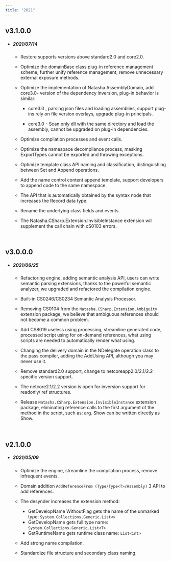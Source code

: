 ```yaml
---
title: "2021"
---  
```


## v3.1.0.0

 - ##### 2021/07/14

    - Restore supports versions above standard2.0 and core2.0.

    - Optimize the domainBase class plug-in reference management scheme, further unify reference management, remove unnecessary external exposure methods.

    - Optimize the implementation of Natasha AssemblyDomain, add core3.0- version of the dependency inversion, plug-in behavior is similar:

      - core3.0 , parsing json files and loading assemblies, support plug-ins rely on file version overlays, upgrade plug-in principals.

      - core3.0 - Scan only dll with the same directory and load the assembly, cannot be upgraded on plug-in dependencies.

    - Optimize compilation processes and event calls.

    - Optimize the namespace decompliance process, masking ExportTypes cannot be exported and throwing exceptions.

    - Optimize template class API naming and classification, distinguishing between Set and Append operations.

    - Add the name control content append template, support developers to append code to the same namespace.

    - The API that is automatically obtained by the syntax node that increases the Record data type.

    - Rename the underlying class fields and events.

    - The Natasha.CSharp.Extension.InvisibleInstance extension will supplement the call chain with cS0103 errors.

<br/>

## v3.0.0.0

- ##### 2021/06/25

  - Refactoring engine, adding semantic analysis API, users can write semantic parsing extensions, thanks to the powerful semantic analyzer, we upgraded and refactored the compilation engine.

  - Built-in CS0246/CS0234 Semantic Analysis Processor.

  - Removing CS0104 from the `Natasha.CSharp.Extension.Ambiguity` extension package, we believe that ambiguous references should not become a common problem.

  - Add CS8019 useless using processing, streamline generated code, processed script using for on-demand references, what using scripts are needed to automatically render what using.

  - Changing the delivery domain in the NDelegate operation class to the pass compiler, adding the AddUsing API, although you may never use it.

  - Remove standard2.0 support, change to netcoreapp2.0/2.1/2.2 specific version support.

  - The netcore2.1/2.2 version is open for inversion support for readonly/ ref structures.

  - Release `Natasha.CSharp.Extension.InvisibleInstance` extension package, eliminating reference calls to the first argument of the method in the script, such as: arg. Show can be written directly as Show.

<br/>

## v2.1.0.0

- ##### 2021/05/09

  - Optimize the engine, streamline the compilation process, remove infrequent events.

  - Domain addition `AddReferenceFrom (Type/Type<T>/Assembly)` 3 API to add references.

  - The desynder increases the extension method:

    - GetDevelopName WithoutFlag gets the name of the unmarked type: `System.Collections.Generic.List<>`
    - GetDevelopName gets full type name: `System.Collections.Generic.List<T>`
    - GetRuntimeName gets runtime class name: `List<int>`

  - Add strong name compilation.

  - Standardize file structure and secondary class naming.

 <br/>
